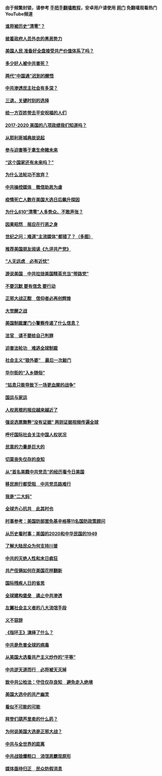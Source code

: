 #### 由于频繁封锁，请参考 [手把手翻墙教程](https://github.com/gfw-breaker/guides/wiki/)，安卓用户请使用 [网门](https://github.com/gfw-breaker/nogfw/blob/master/dl.md?t=01070400) 免翻墙观看热门YouTube频道 

#### [谁将被历史“清零”？](../pages/73/417485.md?t=01070400) 

#### [披着政府人员外衣的黑恶势力](../pages/73/417442.md?t=01070400) 

#### [美国人民 准备好全盘接受共产价值体系了吗？](../pages/73/417491.md?t=01070400) 

#### [多少好人被中共害死？](../pages/73/417144.md?t=01070400) 

#### [两代“中国通”迟到的醒悟](../pages/73/417064.md?t=01070400) 

#### [中共渗透民主社会有多深？](../pages/73/417063.md?t=01070400) 

#### [三退，关键时刻的选择](../pages/73/416969.md?t=01070400) 

#### [给一方百姓带去平安祝福的人们](../pages/73/416941.md?t=01070400) 

#### [2017-2020  美国的八项政绩我们知道吗？](../pages/73/416968.md?t=01070400) 

#### [从耶利哥城典故说起](../pages/73/416892.md?t=01070400) 

#### [参与迫害等于拿生命赌未来](../pages/73/416856.md?t=01070400) 

#### [“这个国家还有未来吗？”](../pages/73/416852.md?t=01070400) 

#### [为什么法轮功不放弃？](../pages/73/416864.md?t=01070400) 

#### [中共操控媒体　微信助恶为虐](../pages/73/416724.md?t=01070400) 

#### [疫情死亡人数在美国大选日后飙升探因](../pages/73/416606.md?t=01070400) 

#### [为什么610“清零”人多势众、不敢声张？](../pages/73/416632.md?t=01070400) 

#### [因果昭然　报应在行恶之身](../pages/73/416582.md?t=01070400) 

#### [世纪之问：难道“主流媒体”都错了？（多图）](../pages/73/416571.md?t=01070400) 

#### [推荐美国朋友阅读《九评共产党》](../pages/73/416510.md?t=01070400) 

#### [“人无远虑　必有近忧”](../pages/73/416513.md?t=01070400) 

#### [游说美国　中共拉拢美国精英充当“带路党”](../pages/73/416529.md?t=01070400) 

#### [不要沉默 要有信念 要行动](../pages/73/416457.md?t=01070400) 

#### [正邪大战正酣　信仰者必再创辉煌](../pages/73/416433.md?t=01070400) 

#### [大觉醒之战](../pages/73/416456.md?t=01070400) 

#### [美国制裁厦门小警察传递了什么信息？](../pages/73/416432.md?t=01070400) 

#### [法官　请不要给自己判罪](../pages/73/416379.md?t=01070400) 

#### [迫害法轮功　难逃全球制裁](../pages/73/416380.md?t=01070400) 

#### [社会主义“狼外婆”　最后一次敲门](../pages/73/416394.md?t=01070400) 

#### [华尔街的“入乡随俗”](../pages/73/416395.md?t=01070400) 

#### [“姑息只能导致下一场更血腥的战争”](../pages/73/416223.md?t=01070400) 

#### [国运与家运](../pages/73/416224.md?t=01070400) 

#### [人权恶棍的报应越来越近了](../pages/73/416276.md?t=01070400) 

#### [强说选票舞弊“没有证据” 两则证据视频传遍全球](../pages/73/416227.md?t=01070400) 

#### [呼吁国际社会关注中国人权状况](../pages/73/416135.md?t=01070400) 

#### [民意的力量是巨大的](../pages/73/416222.md?t=01070400) 

#### [切莫丧失仅存的良知](../pages/73/416134.md?t=01070400) 

#### [从“首名美籍中共党员”的经历看今日美国](../pages/73/416114.md?t=01070400) 

#### [移民旅行都受阻　中共党员路难行](../pages/73/416033.md?t=01070400) 

#### [我是“二大妈”](../pages/73/415529.md?t=01070400) 

#### [全球齐心抗共　此其时也](../pages/73/415989.md?t=01070400) 

#### [时事参考：美国防部罢免基辛格等11名国防政策顾问](../pages/73/415970.md?t=01070400) 

#### [从历史看时事：美国的2020和中华民国的1949](../pages/73/415949.md?t=01070400) 

#### [了解大陆民众为何支持川普](../pages/73/415950.md?t=01070400) 

#### [中共的灭绝人性和末日疯狂](../pages/73/415944.md?t=01070400) 

#### [共产伎俩如何在美国花样翻新](../pages/73/415908.md?t=01070400) 

#### [国际残疾人日的省思](../pages/73/415849.md?t=01070400) 

#### [全球建构堡垒　遏止中共渗透](../pages/73/415850.md?t=01070400) 

#### [左翼社会主义者的八大流氓手段](../pages/73/415802.md?t=01070400) 

#### [义不容辞](../pages/73/415807.md?t=01070400) 

#### [《指环王》演绎了什么？](../pages/73/415739.md?t=01070400) 

#### [中共是危害全球的病毒](../pages/73/415569.md?t=01070400) 

#### [从美国大选看共产主义炒作的“平等”](../pages/73/415654.md?t=01070400) 

#### [中共逆天道而行　必将被天灭掉](../pages/73/415626.md?t=01070400) 

#### [致中共公检法：守住仅存良知　避免走入绝境](../pages/73/415627.md?t=01070400) 

#### [美国大选中的共产幽灵](../pages/73/415618.md?t=01070400) 

#### [看似不可能的可能](../pages/73/415619.md?t=01070400) 

#### [拜登们葫芦里卖的什么药？](../pages/73/415531.md?t=01070400) 

#### [为何说美国大选是正邪大战？](../pages/73/415530.md?t=01070400) 

#### [中共与全世界的距离](../pages/73/415435.md?t=01070400) 

#### [中共战狼爆粗口　流氓恶霸现原形](../pages/73/415426.md?t=01070400) 

#### [媒体亟待归正　民众防假消息](../pages/73/415402.md?t=01070400) 

